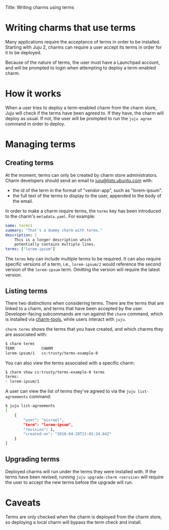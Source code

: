 Title: Writing charms using terms

# Writing charms that use terms

Many applications require the acceptance of terms in order to be installed.
Starting with Juju 2, charms can require a user accept its terms in order for
it to be deployed.

Because of the nature of terms, the user must have a Launchpad account, and will
be prompted to login when attempting to deploy a term-enabled charm.

# How it works

When a user tries to deploy a term-enabled charm from the charm store, Juju will
check if the terms have been agreed to. If they have, the charm will deploy as
usual. If not, the user will be prompted to run the `juju agree` command in
order to deploy.

# Managing terms

## Creating terms

At the moment, terms can only be created by charm store administrators.
Charm developers should send an email to juju@lists.ubuntu.com with:
- the id of the term in the format of "vendor-app", such as "lorem-ipsum".
- the full text of the terms to display to the user, appended to the body
of the email.

In order to make a charm require terms, the `terms` key has been introduced to
the charm's `metadata.yaml`. For example:

```yaml
name: terms1
summary: "That's a dummy charm with terms."
description: |
    This is a longer description which
    potentially contains multiple lines.
terms: ["lorem-ipsum"]
```

The `terms` key can include multiple terms to be required. It can also require
specific versions of a term, i.e., `lorem-ipsum/2` would reference the second
version of the `lorem-ipsum` term. Omitting the version will require the latest
version.

## Listing terms

There two distinctions when considering terms. There are the terms that are
linked to a charm, and terms that have been accepted by the user.
Developer-facing subcommands are run against the `charm` command, which is
installed via [charm-tools](./tools-charm-tools.html), while users interact
with `juju`.

`charm terms` shows the terms that you have created, and which charms they
are associated with:

```bash
$ charm terms
TERM         	CHARM
lorem-ipsum/1	cs:trusty/terms-example-0
```

You can also view the terms associated with a specific charm:
```bash
$ charm show cs:trusty/terms-example-0 terms
terms:
- lorem-ipsum/1
```

A user can view the list of terms they've agreed to via the
`juju list-agreements` command:

```bash
$ juju list-agreements
[
    {
        "user": "aisrael",
        "term": "lorem-ipsum",
        "revision": 1,
        "created-on": "2016-04-20T21:01:24.84Z"
    }
]
```

## Upgrading terms

Deployed charms will run under the terms they were installed with. If the terms
have been revised, running `juju upgrade-charm <service>` will require the user
to accept the new terms before the upgrade will run.


# Caveats
Terms are only checked when the charm is deployed from the charm store, so
deploying a local charm will bypass the term check and install.
